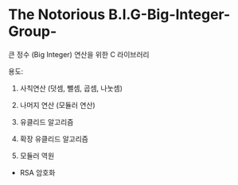 # The Notorious B.I.G-Big-Integer-Group-

큰 정수 (Big Integer) 연산을 위한 C 라이브러리

용도:

1. 사칙연산 (덧셈, 뺄셈, 곱셈, 나눗셈) 

2. 나머지 연산 (모듈러 연산)

3. 유클리드 알고리즘

4. 확장 유클리드 알고리즘

5. 모듈러 역원

+ RSA 암호화
